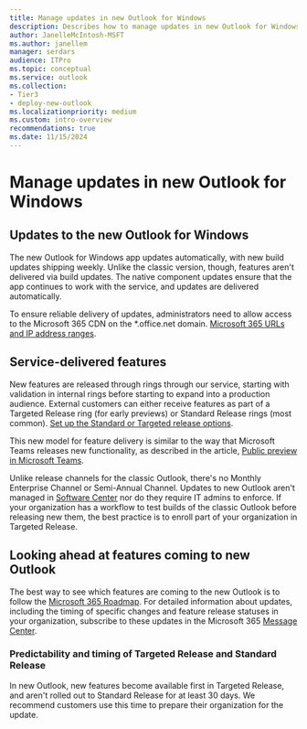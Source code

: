 ```yaml
---
title: Manage updates in new Outlook for Windows
description: Describes how to manage updates in new Outlook for Windows that deliver features through a Targeted Release or Standard Release ring.
author: JanelleMcIntosh-MSFT
ms.author: janellem
manager: serdars
audience: ITPro
ms.topic: conceptual
ms.service: outlook
ms.collection:
- Tier3
- deploy-new-outlook
ms.localizationpriority: medium
ms.custom: intro-overview
recommendations: true
ms.date: 11/15/2024
---
```


# Manage updates in new Outlook for Windows

## Updates to the new Outlook for Windows 

The new Outlook for Windows app updates automatically, with new build updates shipping weekly. Unlike the classic version, though, features aren't delivered via build updates. The native component updates ensure that the app continues to work with the service, and updates are delivered automatically.

To ensure reliable delivery of updates, administrators need to allow access to the Microsoft 365 CDN on the *.office.net domain. [Microsoft 365 URLs and IP address ranges](/microsoft-365/enterprise/urls-and-ip-address-ranges).

## Service-delivered features

New features are released through rings through our service, starting with validation in internal rings before starting to expand into a production audience. External customers can either receive features as part of a Targeted Release ring (for early previews) or Standard Release rings (most common). [Set up the Standard or Targeted release options](/microsoft-365/admin/manage/release-options-in-office-365).

This new model for feature delivery is similar to the way that Microsoft Teams releases new functionality, as described in the article, [Public preview in Microsoft Teams](/MicrosoftTeams/public-preview-doc-updates).

Unlike release channels for the classic Outlook, there's no Monthly Enterprise Channel or Semi-Annual Channel. Updates to new Outlook aren't managed in [Software Center](/mem/configmgr/core/understand/software-center) nor do they require IT admins to enforce. If your organization has a workflow to test builds of the classic Outlook before releasing new them, the best practice is to enroll part of your organization in Targeted Release.

## Looking ahead at features coming to new Outlook

The best way to see which features are coming to the new Outlook is to follow the [Microsoft 365 Roadmap](https://aka.ms/newOutlookforWindows). For detailed information about updates, including the timing of specific changes and feature release statuses in your organization, subscribe to these updates in the Microsoft 365 [Message Center](/microsoft-365/admin/manage/message-center).

### Predictability and timing of Targeted Release and Standard Release

In new Outlook, new features become available first in Targeted Release, and aren't rolled out to Standard Release for at least 30 days. We recommend customers use this time to prepare their organization for the update.
